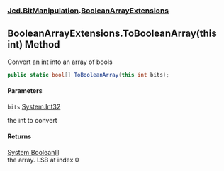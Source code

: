 ### [Jcd.BitManipulation](Jcd.BitManipulation.md 'Jcd.BitManipulation').[BooleanArrayExtensions](Jcd.BitManipulation.BooleanArrayExtensions.md 'Jcd.BitManipulation.BooleanArrayExtensions')

## BooleanArrayExtensions.ToBooleanArray(this int) Method

Convert an int into an array of bools

```csharp
public static bool[] ToBooleanArray(this int bits);
```
#### Parameters

<a name='Jcd.BitManipulation.BooleanArrayExtensions.ToBooleanArray(thisint).bits'></a>

`bits` [System.Int32](https://docs.microsoft.com/en-us/dotnet/api/System.Int32 'System.Int32')

the int to convert

#### Returns
[System.Boolean](https://docs.microsoft.com/en-us/dotnet/api/System.Boolean 'System.Boolean')[[]](https://docs.microsoft.com/en-us/dotnet/api/System.Array 'System.Array')  
the array. LSB at index 0